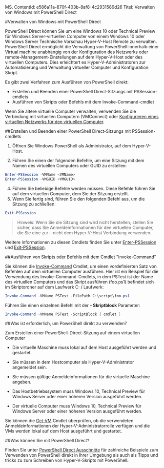MS. ContentId: e586a11a-870f-403b-8af8-4c2931589d26
Titel: Verwalten von Windows mit PowerShell Direct


#Verwalten von Windows mit PowerShell Direct

PowerShell Direct können Sie um eine Windows 10 oder Technical Preview für Windows Server-virtuellen Computer von einem Windows 10 oder Windows Server Technische Vorschau Hyper-V-Host Remote zu verwalten.
PowerShell Direct ermöglicht die Verwaltung von PowerShell innerhalb einer Virtual machine unabhängig von der Konfiguration des Netzwerks oder remote-Management-Einstellungen auf dem Hyper-V-Host oder des virtuellen Computers.
Dies erleichtert es Hyper-V-Administratoren zur Automatisierung und Verwaltung virtueller Computer und Konfiguration Skript.

Es gibt zwei Verfahren zum Ausführen von PowerShell direkt:


* Erstellen und Beenden einer PowerShell Direct-Sitzungs mit PSSession-cmdlets
* Ausführen von Skripts oder Befehls mit dem Invoke-Command-cmdlet

Wenn Sie ältere virtuelle Computer verwalten, verwenden Sie die Verbindung mit virtuellen Computern (VMConnect) oder [Konfigurieren eines virtuellen Netzwerks für den virtuellen Computer](http://technet.microsoft.com/library/cc816585.aspx).


##Erstellen und Beenden einer PowerShell Direct-Sitzungs mit PSSession-cmdlets

1. Öffnen Sie Windows PowerShell als Administrator, auf dem Hyper-V-Host.
    
3. Führen Sie einen der folgenden Befehle, um eine Sitzung mit dem Namen des virtuellen Computers oder GUID zu erstellen:
    

``` PowerShell
Enter-PSSession -VMName <VMName>
Enter-PSSession -VMGUID <VMGUID>
```

4. Führen Sie beliebige Befehle werden müssen.
    Diese Befehle führen Sie auf dem virtuellen Computer, dem Sie der Sitzung erstellt.
5. Wenn Sie fertig sind, führen Sie den folgenden Befehl aus, um die Sitzung zu schließen:
    

``` PowerShell
Exit-PSSession 
```

> Hinweis: Wenn Sie die Sitzung sind wird nicht herstellen, stellen Sie sicher, dass Sie Anmeldeinformationen für den virtuellen Computer, die Sie eine zur – nicht dem Hyper-V-Host Verbindung verwenden.

Weitere Informationen zu diesen Cmdlets finden Sie unter [Enter-PSSession](http://technet.microsoft.com/library/hh849707.aspx) und [Exit-PSSession](http://technet.microsoft.com/library/hh849743.aspx).


##Ausführen von Skripts oder Befehls mit dem Cmdlet "Invoke-Command"

Sie können die [Invoke-Command](http://technet.microsoft.com/library/hh849719.aspx) Cmdlet, um einen vordefinierten Satz von Befehlen auf dem virtuellen Computer ausführen.
Hier ist ein Beispiel für die Verwendung des Invoke-Command-Cmdlets, in dem PSTest ist der Name des virtuellen Computers und das Skript ausführen (foo.ps1) befindet sich im Skriptordner auf dem Laufwerk C: / Laufwerk:

 ``` PowerShell
 Invoke-Command -VMName PSTest -FilePath C:\script\foo.ps1 
 ```

Führen Sie einen einzelnen Befehl mit der **- Skriptblock** Parameter:

 ``` PowerShell
 Invoke-Command -VMName PSTest -ScriptBlock { cmdlet } 
 ```

##Was ist erforderlich, um PowerShell direkt zu verwenden?

Zum Erstellen einer PowerShell-Direct-Sitzung auf einem virtuellen Computer
* Die virtuelle Maschine muss lokal auf dem Host ausgeführt werden und gestartet.
    
* Sie müssen in dem Hostcomputer als Hyper-V-Administrator angemeldet sein.
* Sie müssen gültige Anmeldeinformationen für die virtuelle Maschine angeben.
* Das Hostbetriebssystem muss Windows 10, Technical Preview für Windows Server oder einer höheren Version ausgeführt werden.
    

* Der virtuelle Computer muss Windows 10, Technical Preview für Windows Server oder einer höheren Version ausgeführt werden.
    


Sie können die [Get-VM](http://technet.microsoft.com/library/hh848479.aspx) Cmdlet überprüfen, ob die verwendeten Anmeldeinformationen der Hyper-V-Administratorrolle verfügen und die VMs werden lokal auf dem Host ausgeführt und gestartet.

##Was können Sie mit PowerShell Direct?

Finden Sie unter [PowerShell Direct Ausschnitte](../develop/powershell_snippets.md) für zahlreiche Beispiele zum Verwenden von PowerShell direkt in Ihrer Umgebung als auch als Tipps und tricks zu zum Schreiben von Hyper-V-Skripts mit PowerShell.






